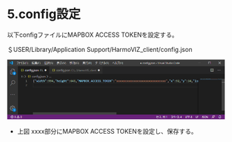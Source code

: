 # 5.config設定

以下configファイルにMAPBOX ACCESS TOKENを設定する。

 ＄USER/Library/Application Support/HarmoVIZ_client/config.json



![img](../img/0500/0501.png)

- 上図 xxxx部分にMAPBOX ACCESS TOKENを設定し、保存する。